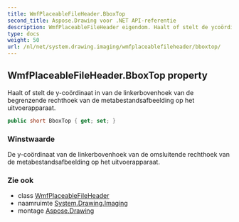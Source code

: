 ```yaml
---
title: WmfPlaceableFileHeader.BboxTop
second_title: Aspose.Drawing voor .NET API-referentie
description: WmfPlaceableFileHeader eigendom. Haalt of stelt de ycoördinaat in van de linkerbovenhoek van de begrenzende rechthoek van de metabestandsafbeelding op het uitvoerapparaat.
type: docs
weight: 50
url: /nl/net/system.drawing.imaging/wmfplaceablefileheader/bboxtop/
---
```

## WmfPlaceableFileHeader.BboxTop property

Haalt of stelt de y-coördinaat in van de linkerbovenhoek van de begrenzende rechthoek van de metabestandsafbeelding op het uitvoerapparaat.

```csharp
public short BboxTop { get; set; }
```

### Winstwaarde

De y-coördinaat van de linkerbovenhoek van de omsluitende rechthoek van de metabestandsafbeelding op het uitvoerapparaat.

### Zie ook

* class [WmfPlaceableFileHeader](../)
* naamruimte [System.Drawing.Imaging](../../wmfplaceablefileheader/)
* montage [Aspose.Drawing](../../../)


